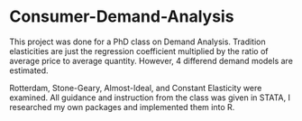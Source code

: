 # Consumer-Demand-Analysis

This project was done for a PhD class on Demand Analysis.
Tradition elasticities are just the regression coefficient multiplied by the ratio of average price to average quantity.
However, 4 differend demand models are estimated.

Rotterdam, Stone-Geary, Almost-Ideal, and Constant Elasticity were examined. 
All guidance and instruction from the class was given in STATA,
I researched my own packages and implemented them into R. 
